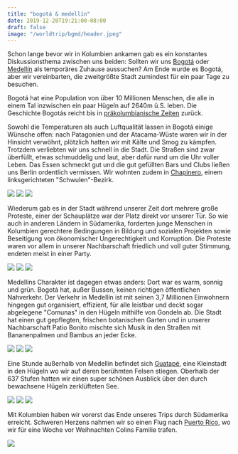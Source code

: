 ```yaml
---
title: "bogotá & medellín"
date: 2019-12-28T19:21:00-08:00
draft: false
image: "/worldtrip/bgmd/header.jpeg"
---
```


Schon lange bevor wir in Kolumbien ankamen gab es ein konstantes Diskussionsthema zwischen uns beiden: Sollten wir uns [Bogotá](https://de.wikipedia.org/wiki/Bogotá) oder [Medellín](https://de.wikipedia.org/wiki/Medell%C3%ADn) als temporäres Zuhause aussuchen? Am Ende wurde es Bogotá, aber wir vereinbarten, die zweitgrößte Stadt zumindest für ein paar Tage zu besuchen.

Bogotá hat eine Population von über 10 Millionen Menschen, die alle in einem Tal inzwischen ein paar Hügeln auf 2640m ü.S. leben. Die Geschichte Bogotás reicht bis in [präkolumbianische Zeiten](https://de.wikipedia.org/wiki/Chibcha) zurück.

Sowohl die Temperaturen als auch Luftqualität lassen in Bogotá einige Wünsche offen: nach Patagonien und der Atacama-Wüste waren wir in der Hinsicht verwöhnt, plötzlich hatten wir mit Kälte und Smog zu kämpfen. Trotzdem verliebten wir uns schnell in die Stadt. Die Straßen sind zwar überfüllt, etwas schmuddelig und laut, aber dafür rund um die Uhr voller Leben. Das Essen schmeckt gut und die gut gefüllten Bars und Clubs ließen uns Berlin ordentlich vermissen. Wir wohnten zudem in [Chapinero](https://de.wikipedia.org/wiki/Chapinero), einem linksgerichteten "Schwulen"-Bezirk.

![](/worldtrip/bgmd/bogo_1.jpeg)
![](/worldtrip/bgmd/bogo_2.jpeg)
![](/worldtrip/bgmd/bogo_3.jpeg)

Wiederum gab es in der Stadt während unserer Zeit dort mehrere große Proteste, einer der Schauplätze war der Platz direkt vor unserer Tür. So wie auch in anderen Ländern in Südamerika, forderten junge Menschen in Kolumbien gerechtere Bedingungen in Bildung und sozialen Projekten sowie Beseitigung von ökonomischer Ungerechtigkeit und Korruption. Die Proteste waren vor allem in unserer Nachbarschaft friedlich und voll guter Stimmung, endeten meist in einer Party.

![](/worldtrip/bgmd/prot_1.jpeg)
![](/worldtrip/bgmd/prot_2.jpeg)
![](/worldtrip/bgmd/prot_3.jpeg)

Medellíns Charakter ist dagegen etwas anders: Dort war es warm, sonnig und grün. Bogotá hat, außer Bussen, keinen richtigen öffentlichen Nahverkehr. Der Verkehr in Medellín ist mit seinen 3,7 Millionen Einwohnern hingegen gut organisiert, effizient, für alle leistbar und deckt sogar abgelegene "Comunas" in den Hügeln mithilfe von Gondeln ab. Die Stadt hat einen gut gepflegten, frischen botanischen Garten und in unserer Nachbarschaft Patio Bonito mischte sich Musik in den Straßen mit Bananenpalmen und Bambus an jeder Ecke.

![](/worldtrip/bgmd/mdll_1.jpeg)
![](/worldtrip/bgmd/mdll_2.jpeg)
![](/worldtrip/bgmd/mdll_3.jpeg)

Eine Stunde außerhalb von Medellín befindet sich [Guatapé](https://de.wikipedia.org/wiki/Guatapé), eine Kleinstadt in den Hügeln wo wir auf deren berühmten Felsen stiegen. Oberhalb der 637 Stufen hatten wir einen super schönen Ausblick über den durch bewachsene Hügeln zerklüfteten See.

![](/worldtrip/bgmd/gtpe_1.jpeg)
![](/worldtrip/bgmd/gtpe_2.jpeg)
![](/worldtrip/bgmd/gtpe_3.jpeg)

Mit Kolumbien haben wir vorerst das Ende unseres Trips durch Südamerika erreicht. Schweren Herzens nahmen wir so einen Flug nach [Puerto Rico](https://de.wikipedia.org/wiki/Puerto_Rico), wo wir für eine Woche vor Weihnachten Colins Familie trafen.

![](/worldtrip/bgmd/selfie.jpeg)

